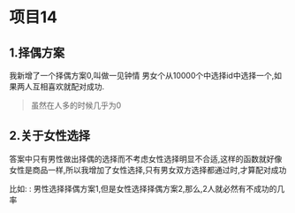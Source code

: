 # 项目14

## 1.择偶方案

我新增了一个择偶方案0,叫做一见钟情
男女个从10000个中选择id中选择一个,如果两人互相喜欢就配对成功.
> 虽然在人多的时候几乎为0

## 2.关于女性选择

答案中只有男性做出择偶的选择而不考虑女性选择明显不合适,这样的函数就好像女性是商品一样,所以我增加了女性选择,只有男女双方选择都通过时,才算配对成功

比如:
:    男性选择择偶方案1,但是女性选择择偶方案2,那么,2人就必然有不成功的几率
